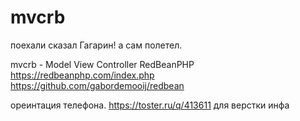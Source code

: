 # mvcrb
поехали сказал Гагарин! а сам полетел.

mvcrb - Model View Controller RedBeanPHP
https://redbeanphp.com/index.php
https://github.com/gabordemooij/redbean


ореинтация телефона. https://toster.ru/q/413611 для верстки инфа
